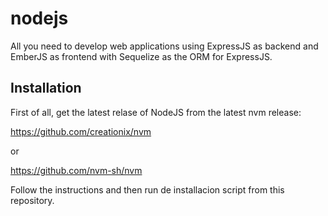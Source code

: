# nodejs
All you need to develop web applications using ExpressJS as backend and EmberJS as frontend with Sequelize as the ORM for ExpressJS.

## Installation

First of all, get the latest relase of NodeJS from the latest nvm release:

https://github.com/creationix/nvm

or

https://github.com/nvm-sh/nvm

Follow the instructions and then run de installacion script from this repository.
